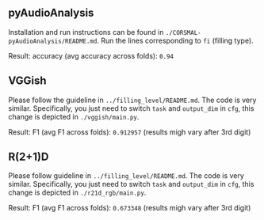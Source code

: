 ## pyAudioAnalysis

Installation and run instructions can be found in `./CORSMAL-pyAudioAnalysis/README.md`. Run the lines corresponding to `fi` (filling type).

Result: accuracy (avg accuracy across folds): `0.94`

## VGGish

Please follow the guideline in `../filling_level/README.md`. The code is very similar. Specifically, you just need to switch `task` and `output_dim` in `cfg`, this change is depicted in `./vggish/main.py`.

Result: F1 (avg F1 across folds): `0.912957` (results migh vary after 3rd digit)

## R(2+1)D

Please follow guideline in `../filling_level/README.md`. The code is very similar. Specifically, you just need to switch `task` and `output_dim` in `cfg`, this change is depicted in `./r21d_rgb/main.py`.

Result: F1 (avg F1 across folds): `0.673348` (results migh vary after 3rd digit)
